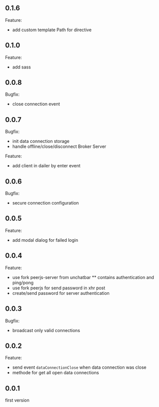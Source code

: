 ## 0.1.6
Feature:
* add custom template Path for directive

## 0.1.0
Feature:
* add sass


## 0.0.8
Bugfix:
* close connection event

## 0.0.7
Bugfix:
* init data connection storage
* handle offline/close/disconnect Broker Server

Feature:
* add client in dailer by enter event

## 0.0.6
Bugfix:
* secure connection configuration

## 0.0.5
Feature:
* add modal dialog for failed login

## 0.0.4
Feature:
* use fork peerjs-server from unchatbar
** contains authentication and ping/pong
* use fork peerjs for send password in xhr post
* create/send password for server authentication

## 0.0.3
Bugfix:

* broadcast only valid connections

## 0.0.2
Feature:

* send event `dataConnectionClose` when data connection was close
* methode for get all open data connections

## 0.0.1
first version
